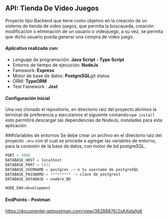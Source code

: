 ##  API: Tienda De Video Juegos
Proyecto tipo Backend que tiene como objetivo en la creación de un sistema de tienda de video juegos,  que permita la búscqueda, creación modificación o eliminación de un usuario o videojuego, a su vez, se permita que dicho usuario pueda generar una compra de video juego.


####  Aplicativo realizado con:

- Lenguaje de programación: **Java Script - Type Script**
- Entorno de tiempo de ejecución: **NodeJs**
- Famework: **Express**
- Motor de base de datos: **PostgreSQL**git status
- ORM: **TypeORM**
- Test Famework : **Jest**



####  Configuración inicial
Una vez clonado el repositorio, en directorio raiz del proyecto abrimos la terminal de preferencia y ejecutamos el siguiente comando:`npm install` esto permitirá descargar las dependencias de NodeJs, instaladas para esta aplicación

                    
###Variables de entornos
Se debe crear un archivo en el directorio raiz del proyecto `.env`  con el cual se procede a agregar las variables de entorno, para la conexión de la base de datos, con motor de bd postgreSQL.

```javascript
PORT = 3000
DATABASE_HOST = localhost
DATABASE_PORT = 5432
DATABASE_USERNAME = postgres -> o tu username de postgreSQL
DATABASE_PASSWORD = ********* -> clave de postgrest
DATABASE_DATABASE = nombre_BD

NODE_ENV=development

```

####  EndPoints - Postman
https://documenter.getpostman.com/view/36288876/2sAXqta1g6
